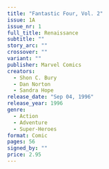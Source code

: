 ```yaml
---
title: "Fantastic Four, Vol. 2"
issue: 1A
issue_nr: 1
full_title: Renaissance
subtitle: ""
story_arc: ""
crossover: ""
variant: ""
publisher: Marvel Comics
creators:
  - Shon C. Bury
  - Dan Norton
  - Sandra Hope
release_date: "Sep 04, 1996"
release_year: 1996
genre:
  - Action
  - Adventure
  - Super-Heroes
format: Comic
pages: 56
signed_by: ""
price: 2.95
---
```

